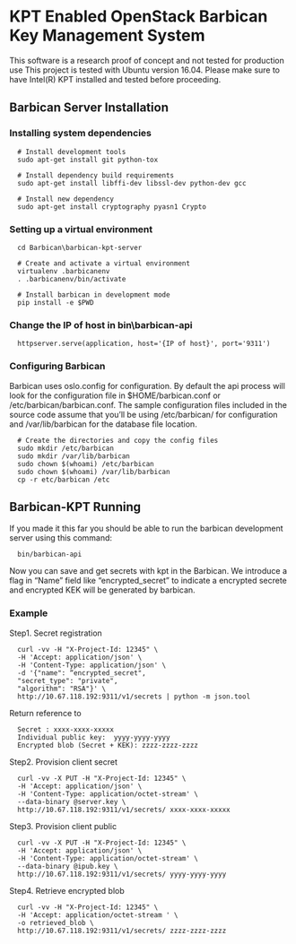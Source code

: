 # KPT Enabled OpenStack Barbican Key Management System
This software is a research proof of concept and not tested for production use
This project is tested with Ubuntu version 16.04. Please make sure to have Intel(R) KPT installed and tested before proceeding.

## Barbican Server Installation
### Installing system dependencies
```
  # Install development tools
  sudo apt-get install git python-tox

  # Install dependency build requirements
  sudo apt-get install libffi-dev libssl-dev python-dev gcc
 
  # Install new dependency 
  sudo apt-get install cryptography pyasn1 Crypto

```

### Setting up a virtual environment
```
  cd Barbican\barbican-kpt-server

  # Create and activate a virtual environment
  virtualenv .barbicanenv
  . .barbicanenv/bin/activate

  # Install barbican in development mode
  pip install -e $PWD

```

### Change the IP of host in bin\barbican-api
```
  httpserver.serve(application, host='{IP of host}', port='9311')
```

### Configuring Barbican
Barbican uses oslo.config for configuration. By default the api process will look for the configuration file in $HOME/barbican.conf or /etc/barbican/barbican.conf. The sample configuration files included in the source code assume that you’ll be using /etc/barbican/ for configuration and /var/lib/barbican for the database file location.
```
  # Create the directories and copy the config files
  sudo mkdir /etc/barbican
  sudo mkdir /var/lib/barbican
  sudo chown $(whoami) /etc/barbican
  sudo chown $(whoami) /var/lib/barbican
  cp -r etc/barbican /etc
```

## Barbican-KPT Running
If you made it this far you should be able to run the barbican development server using this command:
```
  bin/barbican-api
```
Now you can save and get secrets with kpt in the Barbican.
We introduce a flag in “Name” field like “encrypted_secret” to indicate a encrypted secrete and encrypted KEK will be generated by barbican.
### Example
Step1. Secret registration
```
  curl -vv -H "X-Project-Id: 12345" \
  -H 'Accept: application/json' \
  -H 'Content-Type: application/json' \
  -d '{"name": “encrypted_secret",
  "secret_type": "private",
  "algorithm": "RSA"}' \
  http://10.67.118.192:9311/v1/secrets | python -m json.tool 
```
Return reference to 
```
  Secret : xxxx-xxxx-xxxxx
  Individual public key:  yyyy-yyyy-yyyy
  Encrypted blob (Secret + KEK): zzzz-zzzz-zzzz
```
Step2. Provision client secret
```
  curl -vv -X PUT -H "X-Project-Id: 12345" \
  -H 'Accept: application/json' \
  -H 'Content-Type: application/octet-stream' \
  --data-binary @server.key \
  http://10.67.118.192:9311/v1/secrets/ xxxx-xxxx-xxxxx
```
Step3. Provision client public
```
  curl -vv -X PUT -H "X-Project-Id: 12345" \
  -H 'Accept: application/json' \
  -H 'Content-Type: application/octet-stream' \
  --data-binary @ipub.key \
  http://10.67.118.192:9311/v1/secrets/ yyyy-yyyy-yyyy
```
Step4. Retrieve encrypted blob
```
  curl -vv -H "X-Project-Id: 12345" \
  -H 'Accept: application/octet-stream ' \
  -o retrieved_blob \
  http://10.67.118.192:9311/v1/secrets/ zzzz-zzzz-zzzz
```
